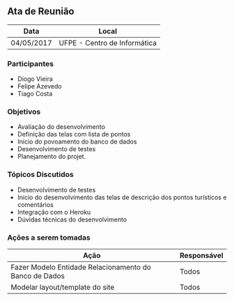 ## Ata de Reunião

Data         | Local
------------ | -------------
04/05/2017   | UFPE - Centro de Informática


### Participantes

* Diogo Vieira
* Felipe Azevedo
* Tiago Costa


### Objetivos

* Avaliação do desenvolvimento
* Definição das telas com lista de pontos
* Início do povoamento do banco de dados
* Desenvolvimento de testes
* Planejamento do projet.

### Tópicos Discutidos

* Desenvolvimento de testes
* Início do desenvolvimento das telas de descrição dos pontos turísticos e comentários
* Integração com o Heroku
* Dúvidas técnicas do desenvolvimento

### Ações a serem tomadas

Ação         | Responsável   
------------ | ------------- 
Fazer Modelo Entidade Relacionamento do Banco de Dados | Todos
Modelar layout/template do site | Todos

